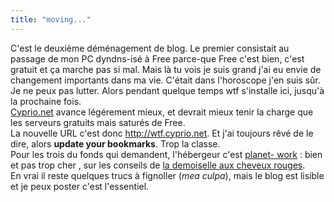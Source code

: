 ```yaml
---
title: "moving..."
---
```


C'est le deuxième déménagement de blog. Le premier consistait au passage de
mon PC dyndns-isé à Free parce-que Free c'est bien, c'est gratuit et ça marche
pas si mal. Mais là tu vois je suis grand j'ai eu envie de changement
importants dans ma vie. C'était dans l'horoscope j'en suis sûr. Je ne peux pas
lutter. Alors pendant quelque temps wtf s'installe ici, jusqu'à la prochaine
fois.  
[Cyprio.net](http://cyprio.net) avance légérement mieux, et devrait mieux
tenir la charge que les serveurs gratuits mais saturés de Free.  
La nouvelle URL c'est donc <http://wtf.cyprio.net>. Et j'ai toujours rêvé de
le dire, alors **update your bookmarks**. Trop la classe.  
Pour les trois du fonds qui demandent, l'hébergeur c'est [planet-
work](http://www.planet-work.com) : bien et pas trop cher , sur les conseils
de [la demoiselle aux cheveux rouges](http://weblog.redisdead.net).  
En vrai il reste quelques trucs à fignoller (_mea culpa_), mais le blog est
lisible et je peux poster c'est l'essentiel.

